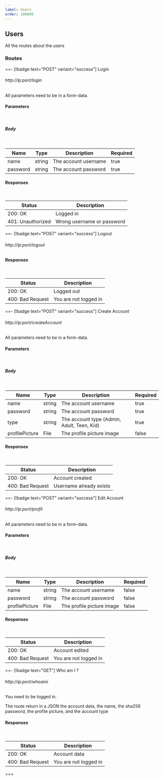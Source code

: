 ```yaml
---
label: Users
order: 100000
---
```


## Users

All the routes about the users

### Routes

==- [!badge text="POST" variant="success"] Login

###### http://ip:port/login

All parameters need to be in a form-data.


#### Parameters
<br>


##### Body
<br>

| Name | Type | Description | Required |
| ---- | ---- | ----------- | -------- |
| name | string | The account username | true |
| password | string | The account password | true |


#### Responses
<br>



| Status | Description |
| ------ | ----------- |
| 200: OK | Logged in |
| 401: Unauthorized | Wrong username or password |



==- [!badge text="POST" variant="success"] Logout

###### http://ip:port/logout


#### Responses
<br>



| Status | Description |
| ------ | ----------- |
| 200: OK | Logged out |
| 400: Bad Request | You are not logged in |


==- [!badge text="POST" variant="success"] Create Account

###### http://ip:port/createAccount

All parameters need to be in a form-data.


#### Parameters
<br>


##### Body
<br>

| Name | Type | Description | Required |
| ---- | ---- | ----------- | -------- |
| name | string | The account username | true |
| password | string | The account password | true |
| type | string | The account type (Admin, Adult, Teen, Kid) | true |
| profilePicture | File | The profile picture image | false |


#### Responses
<br>



| Status | Description |
| ------ | ----------- |
| 200: OK | Account created |
| 400: Bad Request | Username already exists |



==- [!badge text="POST" variant="success"] Edit Account

###### http://ip:port/profil

All parameters need to be in a form-data.


#### Parameters
<br>


##### Body
<br>

| Name | Type | Description | Required |
| ---- | ---- | ----------- | -------- |
| name | string | The account username | false |
| password | string | The account password | false |
| profilePicture | File | The profile picture image | false |


#### Responses
<br>



| Status | Description |
| ------ | ----------- |
| 200: OK | Account edited |
| 400: Bad Request | You are not logged in |



==- [!badge text="GET"] Who am I ?

###### http://ip:port/whoami

You need to be logged in.

The route return in a JSON the account data, the name, the sha256 password, the profile picture, and the account type


#### Responses
<br>



| Status | Description |
| ------ | ----------- |
| 200: OK | Account data |
| 400: Bad Request | You are not logged in |

===